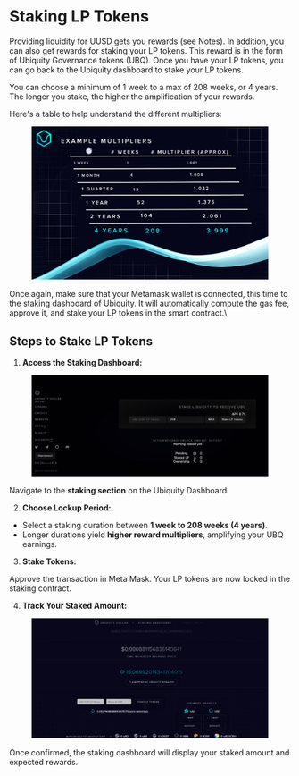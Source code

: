 # Staking LP Tokens

Providing liquidity for UUSD gets you rewards (see Notes). In addition, you can also get rewards for staking your LP tokens. This reward is in the form of Ubiquity Governance tokens (UBQ). Once you have your LP tokens, you can go back to the Ubiquity dashboard to stake your LP tokens.

You can choose a minimum of 1 week to a max of 208 weeks, or 4 years. The longer you stake, the higher the amplification of your rewards.

Here's a table to help understand the different multipliers:

<figure><img src="../.gitbook/assets/image (2) (1).png" alt=""><figcaption></figcaption></figure>

Once again, make sure that your Metamask wallet is connected, this time to the staking dashboard of Ubiquity. It will automatically compute the gas fee, approve it, and stake your LP tokens in the smart contract.\


## **Steps to Stake LP Tokens**

1. **Access the Staking Dashboard:**

<figure><img src="../.gitbook/assets/image (3).png" alt=""><figcaption></figcaption></figure>

Navigate to the **staking section** on the Ubiquity Dashboard.

2. **Choose Lockup Period:**

* Select a staking duration between **1 week to 208 weeks (4 years)**.
* Longer durations yield **higher reward multipliers**, amplifying your UBQ earnings.

3. **Stake Tokens:**

Approve the transaction in Meta Mask. Your LP tokens are now locked in the staking contract.

4. **Track Your Staked Amount:**

<figure><img src="../.gitbook/assets/image (4).png" alt=""><figcaption></figcaption></figure>

Once confirmed, the staking dashboard will display your staked amount and expected rewards.
